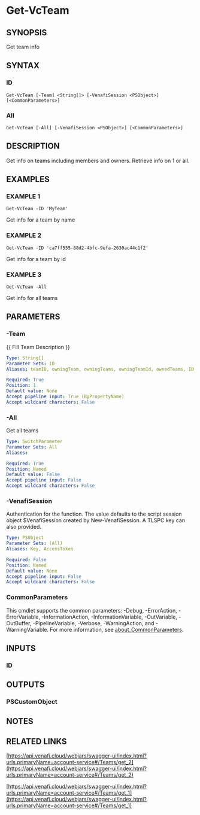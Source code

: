 # Get-VcTeam

## SYNOPSIS
Get team info

## SYNTAX

### ID
```
Get-VcTeam [-Team] <String[]> [-VenafiSession <PSObject>] [<CommonParameters>]
```

### All
```
Get-VcTeam [-All] [-VenafiSession <PSObject>] [<CommonParameters>]
```

## DESCRIPTION
Get info on teams including members and owners.
Retrieve info on 1 or all.

## EXAMPLES

### EXAMPLE 1
```
Get-VcTeam -ID 'MyTeam'
```

Get info for a team by name

### EXAMPLE 2
```
Get-VcTeam -ID 'ca7ff555-88d2-4bfc-9efa-2630ac44c1f2'
```

Get info for a team by id

### EXAMPLE 3
```
Get-VcTeam -All
```

Get info for all teams

## PARAMETERS

### -Team
{{ Fill Team Description }}

```yaml
Type: String[]
Parameter Sets: ID
Aliases: teamID, owningTeam, owningTeams, owningTeamId, ownedTeams, ID

Required: True
Position: 1
Default value: None
Accept pipeline input: True (ByPropertyName)
Accept wildcard characters: False
```

### -All
Get all teams

```yaml
Type: SwitchParameter
Parameter Sets: All
Aliases:

Required: True
Position: Named
Default value: False
Accept pipeline input: False
Accept wildcard characters: False
```

### -VenafiSession
Authentication for the function.
The value defaults to the script session object $VenafiSession created by New-VenafiSession.
A TLSPC key can also provided.

```yaml
Type: PSObject
Parameter Sets: (All)
Aliases: Key, AccessToken

Required: False
Position: Named
Default value: None
Accept pipeline input: False
Accept wildcard characters: False
```

### CommonParameters
This cmdlet supports the common parameters: -Debug, -ErrorAction, -ErrorVariable, -InformationAction, -InformationVariable, -OutVariable, -OutBuffer, -PipelineVariable, -Verbose, -WarningAction, and -WarningVariable. For more information, see [about_CommonParameters](http://go.microsoft.com/fwlink/?LinkID=113216).

## INPUTS

### ID
## OUTPUTS

### PSCustomObject
## NOTES

## RELATED LINKS

[https://api.venafi.cloud/webjars/swagger-ui/index.html?urls.primaryName=account-service#/Teams/get_2](https://api.venafi.cloud/webjars/swagger-ui/index.html?urls.primaryName=account-service#/Teams/get_2)

[https://api.venafi.cloud/webjars/swagger-ui/index.html?urls.primaryName=account-service#/Teams/get_1](https://api.venafi.cloud/webjars/swagger-ui/index.html?urls.primaryName=account-service#/Teams/get_1)

